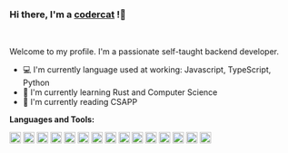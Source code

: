 ### Hi there, I'm a [codercat](https://coder.cat) !👋

<br />

Welcome to my profile. I'm a passionate self-taught backend developer.

- 💻 I'm currently language used at working: Javascript, TypeScript, Python
- 🌱 I'm currently learning Rust and Computer Science
- 📗 I'm currently reading CSAPP

**Languages and Tools:**  

<img height="20" src="https://image.coder.cat/c.png">
<code><img height="20" src="https://image.coder.cat/javascript.png"></code>
<code><img height="20" src="https://image.coder.cat/typescript.png"></code>
<code><img height="20" src="https://image.coder.cat/nodejs.png"></code>
<code><img height="20" src="https://image.coder.cat/python.png"></code>
<code><img height="20" src="https://image.coder.cat/php.png"></code>
<code><img height="20" src="https://image.coder.cat/rust.png"></code>
<code><img height="20" src="https://image.coder.cat/postgresql.png"></code>
<code><img height="20" src="https://image.coder.cat/rabbitmq.png"></code>
<code><img height="20" src="https://image.coder.cat/symfony.png"></code>
<code><img height="20" src="https://image.coder.cat/laravel.png"></code>
<code><img height="20" src="https://image.coder.cat/flask.png"></code>
<code><img height="20" src="https://image.coder.cat/vue.png"></code>
<code><img height="20" src="https://image.coder.cat/ubuntu.png"></code>
<code><img height="20" src="https://image.coder.cat/docker.png"></code>
 

